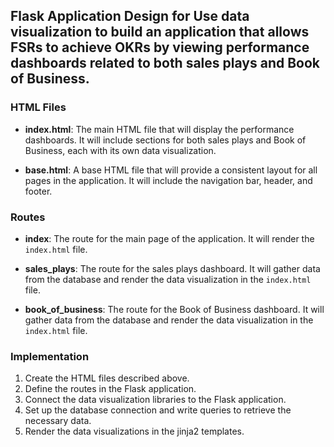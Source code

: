 ## Flask Application Design for Use data visualization to build an application that allows FSRs to achieve OKRs by viewing performance dashboards related to both sales plays and Book of Business.

### HTML Files

- **index.html**: The main HTML file that will display the performance dashboards. It will include sections for both sales plays and Book of Business, each with its own data visualization.

- **base.html**: A base HTML file that will provide a consistent layout for all pages in the application. It will include the navigation bar, header, and footer.

### Routes

- **index**: The route for the main page of the application. It will render the `index.html` file.

- **sales_plays**: The route for the sales plays dashboard. It will gather data from the database and render the data visualization in the `index.html` file.

- **book_of_business**: The route for the Book of Business dashboard. It will gather data from the database and render the data visualization in the `index.html` file.

### Implementation

1. Create the HTML files described above.
2. Define the routes in the Flask application.
3. Connect the data visualization libraries to the Flask application.
4. Set up the database connection and write queries to retrieve the necessary data.
5. Render the data visualizations in the jinja2 templates.